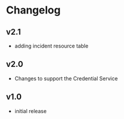# Changelog

## v2.1

- adding incident resource table

## v2.0

- Changes to support the Credential Service

## v1.0

- initial release
